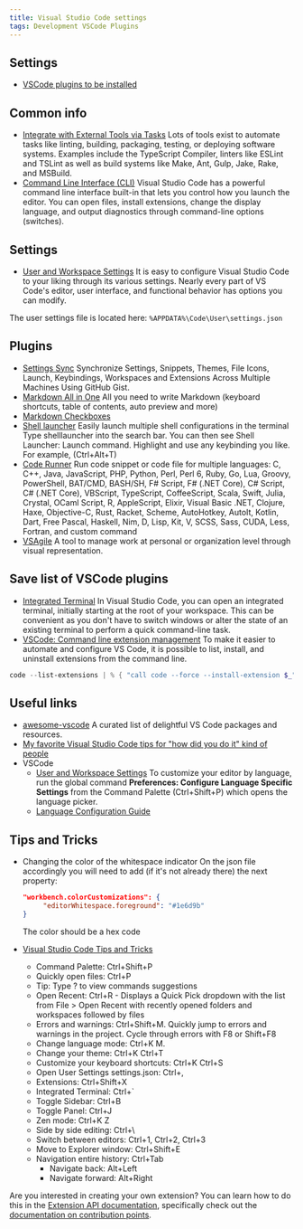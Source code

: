 ```yaml
---
title: Visual Studio Code settings
tags: Development VSCode Plugins
---
```


## Settings

- [VSCode plugins to be installed](vscode-plugins-install.cmd)

## Common info

- [Integrate with External Tools via Tasks](https://code.visualstudio.com/docs/editor/tasks)
  Lots of tools exist to automate tasks like linting, building, packaging, testing, or deploying software systems. Examples include the TypeScript Compiler, linters like ESLint and TSLint as well as build systems like Make, Ant, Gulp, Jake, Rake, and MSBuild.
- [Command Line Interface (CLI)](https://code.visualstudio.com/docs/editor/command-line)
  Visual Studio Code has a powerful command line interface built-in that lets you control how you launch the editor. You can open files, install extensions, change the display language, and output diagnostics through command-line options (switches).

## Settings

- [User and Workspace Settings](https://code.visualstudio.com/docs/getstarted/settings)
  It is easy to configure Visual Studio Code to your liking through its various settings. Nearly every part of VS Code's editor, user interface, and functional behavior has options you can modify.

The user settings file is located here: `%APPDATA%\Code\User\settings.json`

## Plugins

- [Settings Sync](https://marketplace.visualstudio.com/items?itemName=Shan.code-settings-sync)
  Synchronize Settings, Snippets, Themes, File Icons, Launch, Keybindings, Workspaces and Extensions Across Multiple Machines Using GitHub Gist.
- [Markdown All in One](https://marketplace.visualstudio.com/items?itemName=yzhang.markdown-all-in-one)
  All you need to write Markdown (keyboard shortcuts, table of contents, auto preview and more)
- [Markdown Checkboxes](https://marketplace.visualstudio.com/items?itemName=bierner.markdown-checkbox)
- [Shell launcher](https://marketplace.visualstudio.com/items?itemName=Tyriar.shell-launcher)
  Easily launch multiple shell configurations in the terminal
  Type shelllauncher into the search bar. You can then see Shell Launcher: Launch command. Highlight and use any keybinding you like. For example, (Ctrl+Alt+T)
- [Code Runner](https://marketplace.visualstudio.com/items?itemName=formulahendry.code-runner)
  Run code snippet or code file for multiple languages: C, C++, Java, JavaScript, PHP, Python, Perl, Perl 6, Ruby, Go, Lua, Groovy, PowerShell, BAT/CMD, BASH/SH, F# Script, F# (.NET Core), C# Script, C# (.NET Core), VBScript, TypeScript, CoffeeScript, Scala, Swift, Julia, Crystal, OCaml Script, R, AppleScript, Elixir, Visual Basic .NET, Clojure, Haxe, Objective-C, Rust, Racket, Scheme, AutoHotkey, AutoIt, Kotlin, Dart, Free Pascal, Haskell, Nim, D, Lisp, Kit, V, SCSS, Sass, CUDA, Less, Fortran, and custom command
- [VSAgile](https://marketplace.visualstudio.com/items?itemName=vip20.vscode-agile-board)
  A tool to manage work at personal or organization level through visual representation.

## Save list of VSCode plugins

- [Integrated Terminal](https://code.visualstudio.com/docs/editor/integrated-terminal)
  In Visual Studio Code, you can open an integrated terminal, initially starting at the root of your workspace. This can be convenient as you don't have to switch windows or alter the state of an existing terminal to perform a quick command-line task.
- [VSCode: Command line extension management](https://code.visualstudio.com/docs/editor/extension-gallery#_command-line-extension-management)
  To make it easier to automate and configure VS Code, it is possible to list, install, and uninstall extensions from the command line.

```powershell
code --list-extensions | % { "call code --force --install-extension $_" }
```

## Useful links

- [awesome-vscode](https://github.com/viatsko/awesome-vscode)
  A curated list of delightful VS Code packages and resources.
- [My favorite Visual Studio Code tips for "how did you do it" kind of people](https://pawelgrzybek.com/my-favourite-visual-studio-code-tips-for-how-did-you-do-it-kind-of-people/)
- VSCode
  - [User and Workspace Settings](https://code.visualstudio.com/docs/getstarted/settings)
    To customize your editor by language, run the global command **Preferences: Configure Language Specific Settings** from the Command Palette (Ctrl+Shift+P) which opens the language picker.
  - [Language Configuration Guide](https://code.visualstudio.com/api/language-extensions/language-configuration-guide)

## Tips and Tricks

- Changing the color of the whitespace indicator
  On the json file accordingly you will need to add (if it's not already there) the next property:

  ```json
  "workbench.colorCustomizations": {
       "editorWhitespace.foreground": "#1e6d9b"
  }
  ```

  The color should be a hex code
- [Visual Studio Code Tips and Tricks](https://code.visualstudio.com/docs/getstarted/tips-and-tricks)
  - Command Palette: Ctrl+Shift+P
  - Quickly open files: Ctrl+P
  - Tip: Type ? to view commands suggestions
  - Open Recent: Ctrl+R - Displays a Quick Pick dropdown with the list from File > Open Recent with recently opened folders and workspaces followed by files
  - Errors and warnings: Ctrl+Shift+M. Quickly jump to errors and warnings in the project. Cycle through errors with F8 or Shift+F8
  - Change language mode: Ctrl+K M.
  - Change your theme: Ctrl+K Ctrl+T
  - Customize your keyboard shortcuts: Ctrl+K Ctrl+S
  - Open User Settings settings.json: Ctrl+,
  - Extensions: Ctrl+Shift+X
  - Integrated Terminal: Ctrl+`
  - Toggle Sidebar: Ctrl+B
  - Toggle Panel: Ctrl+J
  - Zen mode: Ctrl+K Z
  - Side by side editing: Ctrl+\
  - Switch between editors: Ctrl+1, Ctrl+2, Ctrl+3
  - Move to Explorer window: Ctrl+Shift+E
  - Navigation entire history: Ctrl+Tab
    - Navigate back: Alt+Left
    - Navigate forward: Alt+Right

Are you interested in creating your own extension? You can learn how to do this in the [Extension API documentation](https://code.visualstudio.com/api), specifically check out the [documentation on contribution points](https://code.visualstudio.com/api/references/contribution-points).
